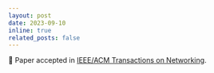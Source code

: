 ```yaml
---
layout: post
date: 2023-09-10
inline: true
related_posts: false
---
```


📄 Paper accepted in [IEEE/ACM Transactions on Networking](https://dl.acm.org/journal/ton).
